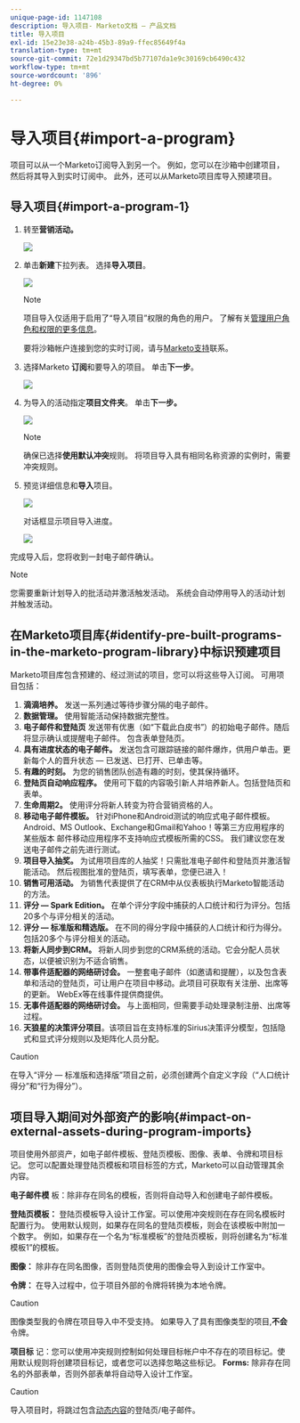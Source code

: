 ```yaml
---
unique-page-id: 1147108
description: 导入项目- Marketo文档 — 产品文档
title: 导入项目
exl-id: 15e23e38-a24b-45b3-89a9-ffec85649f4a
translation-type: tm+mt
source-git-commit: 72e1d29347bd5b77107da1e9c30169cb6490c432
workflow-type: tm+mt
source-wordcount: '896'
ht-degree: 0%

---
```


# 导入项目{#import-a-program}

项目可以从一个Marketo订阅导入到另一个。 例如，您可以在沙箱中创建项目，然后将其导入到实时订阅中。 此外，还可以从Marketo项目库导入预建项目。

## 导入项目{#import-a-program-1}

1. 转至&#x200B;**营销活动。**

   ![](assets/ma.png)

1. 单击&#x200B;**新建**&#x200B;下拉列表。 选择&#x200B;**导入项目**。

   ![](assets/image2014-9-17-12-3a15-3a4.png)

   >[!NOTE]
   >
   >项目导入仅适用于启用了“导入项目”权限的角色的用户。 了解有关[管理用户角色和权限的更多信息](/help/marketo/product-docs/administration/users-and-roles/managing-user-roles-and-permissions.md)。
   >
   >要将沙箱帐户连接到您的实时订阅，请与[Marketo支持](https://nation.marketo.com/t5/Support/ct-p/Support)联系。

1. 选择Marketo **订阅**&#x200B;和要导入的项目。 单击&#x200B;**下一步**。

   ![](assets/image2014-9-17-12-3a20-3a13.png)

1. 为导入的活动指定&#x200B;**项目文件夹**。 单击&#x200B;**下一步。**

   ![](assets/image2014-9-17-12-3a20-3a44.png)

   >[!NOTE]
   >
   >确保已选择&#x200B;**使用默认冲突**&#x200B;规则。 将项目导入具有相同名称资源的实例时，需要冲突规则。

1. 预览详细信息和&#x200B;**导入**&#x200B;项目。

   ![](assets/image2014-9-17-12-3a21-3a36.png)

   对话框显示项目导入进度。

   ![](assets/image2014-9-17-12-3a21-3a51.png)

完成导入后，您将收到一封电子邮件确认。

>[!NOTE]
>
>您需要重新计划导入的批活动并激活触发活动。 系统会自动停用导入的活动计划并触发活动。

## 在Marketo项目库{#identify-pre-built-programs-in-the-marketo-program-library}中标识预建项目

Marketo项目库包含预建的、经过测试的项目，您可以将这些导入订阅。 可用项目包括：

1. **滴滴培养。** 发送一系列通过等待步骤分隔的电子邮件。
1. **数据管理。** 使用智能活动保持数据完整性。
1. **电子邮件和登陆页** 发送带有优惠（如“下载此白皮书”）的初始电子邮件。随后将显示确认或提醒电子邮件。 包含表单登陆页。
1. **具有进度状态的电子邮件。** 发送包含可跟踪链接的邮件爆炸，供用户单击。更新每个人的晋升状态 — 已发送、已打开、已单击等。
1. **有趣的时刻。** 为您的销售团队创造有趣的时刻，使其保持循环。
1. **登陆页自动响应程序。** 使用可下载的内容吸引新人并培养新人。包括登陆页和表单。
1. **生命周期2。** 使用评分将新人转变为符合营销资格的人。
1. **移动电子邮件模板。** 针对iPhone和Android测试的响应式电子邮件模板。Android、MS Outlook、Exchange和Gmail和Yahoo！等第三方应用程序的某些版本 邮件移动应用程序不支持响应式模板所需的CSS。 我们建议您在发送电子邮件之前先进行测试。
1. **项目导入抽奖。** 为试用项目库的人抽奖！只需批准电子邮件和登陆页并激活智能活动。 然后视图批准的登陆页，填写表单，您便已进入！
1. **销售可用活动。** 为销售代表提供了在CRM中从仪表板执行Marketo智能活动的方法。
1. **评分 — Spark Edition。** 在单个评分字段中捕获的人口统计和行为评分。包括20多个与评分相关的活动。
1. **评分 — 标准版和精选版。** 在不同的得分字段中捕获的人口统计和行为得分。包括20多个与评分相关的活动。
1. **将新人同步到CRM。** 将新人同步到您的CRM系统的活动。它会分配人员状态，以便被识别为不适合销售。
1. **带事件适配器的网络研讨会。** 一整套电子邮件（如邀请和提醒），以及包含表单和活动的登陆页，可让用户在项目中移动。此项目可获取有关注册、出席等的更新。 WebEx等在线事件提供商提供。
1. **无事件适配器的网络研讨会。** 与上面相同，但需要手动处理录制注册、出席等过程。
1. **天狼星的决策评分项目**。该项目旨在支持标准的Sirius决策评分模型，包括隐式和显式评分规则以及矩阵化人员分配。

>[!CAUTION]
>
>在导入“评分 — 标准版和选择版”项目之前，必须创建两个自定义字段（“人口统计得分”和“行为得分”）。

## 项目导入期间对外部资产的影响{#impact-on-external-assets-during-program-imports}

项目使用外部资产，如电子邮件模板、登陆页模板、图像、表单、令牌和项目标记。 您可以配置处理登陆页模板和项目标签的方式，Marketo可以自动管理其余内容。

**电子邮件模** 板：除非存在同名的模板，否则将自动导入和创建电子邮件模板。

**登陆页模板：** 登陆页模板导入设计工作室。可以使用冲突规则在存在同名模板时配置行为。 使用默认规则，如果存在同名的登陆页模板，则会在该模板中附加一个数字。 例如，如果存在一个名为“标准模板”的登陆页模板，则将创建名为“标准模板1”的模板。

**图像：** 除非存在同名图像，否则登陆页使用的图像会导入到设计工作室中。

**令牌：** 在导入过程中，位于项目外部的令牌将转换为本地令牌。

>[!CAUTION]
>
>图像类型我的令牌在项目导入中不受支持。 如果导入了具有图像类型的项目,**不会**&#x200B;令牌。

**项目标** 记：您可以使用冲突规则控制如何处理目标帐户中不存在的项目标记。使用默认规则将创建项目标记，或者您可以选择忽略这些标记。 **Forms:** 除非存在同名的外部表单，否则外部表单将自动导入设计工作室。

>[!CAUTION]
>
>导入项目时，将跳过包含[动态内容](/help/marketo/product-docs/personalization/segmentation-and-snippets/segmentation/understanding-dynamic-content.md)的登陆页/电子邮件。
